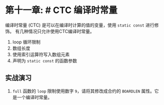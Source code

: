 # 第十一章: # CTC 编译时常量

编译时常量 (CTC) 是可以在编译时计算的值的变量，使用 `static const` 进行修饰。
有几种情况只允许使用CTC编译时常量。

1. loop 循环限制
2. 数组长度
3. 使用索引运算符写入数组元素
4. 声明为 `static const` 的函数参数

## 实战演习

1. `full` 函数的 `loop` 限制使用数字 `9`，请将其修改成合约的 `BOARDLEN` 属性。它是一个编译时常量。